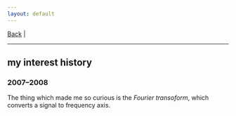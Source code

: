 ```yaml
---
layout: default
---
```


[Back](/index.md) | 
* * *

## my interest history
### 2007&ndash;2008
The thing which made me so curious is the *Fourier transoform*, which converts a signal to frequency axis.
